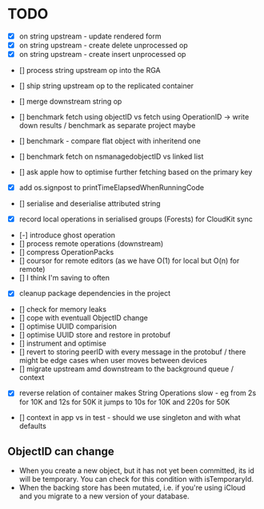 # TODO





- [x] on string upstream - update rendered form
- [x] on string upstream - create delete unprocessed op
- [x] on string upstream - create insert unprocessed op
- [] process string upstream op into the RGA
- [] ship string upstream op to the replicated container
- [] merge downstream string op



- [] benchmark fetch using objectID vs fetch using OperationID -> write down results / benchmark as separate project maybe
- [] benchmark - compare flat object with inheritend one
- [] benchmark fetch on nsmanagedobjectID vs linked list
- [] ask apple how to optimise further fetching based on the primary key

- [x] add os.signpost to printTimeElapsedWhenRunningCode
- [] serialise and deserialise attributed string

- [x] record local operations in serialised groups (Forests) for CloudKit sync
- [-] introduce ghost operation
- [] process remote operations (downstream)
- [] compress OperationPacks
- [] coursor for remote editors (as we have O(1) for local but O(n) for remote)
- [] I think I'm saving to often
- [x] cleanup package dependencies in the project
- [] check for memory leaks
- [] cope with eventuall ObjectID change
- [] optimise UUID comparision
- [] optimise UUID store and restore in protobuf
- [] instrument and optimise
- [] revert to storing peerID with every message in the protobuf / there might be edge cases when user moves between devices
- [] migrate upstream amd downstream to the background queue / context
- [x] reverse relation of container makes String Operations slow - eg from 2s for 10K and 12s for 50K it jumps to 10s for 10K and 220s for 50K

- [] context in app vs in test - should we use singleton and with what defaults


## ObjectID can change
- When you create a new object, but it has not yet been committed, its id will be temporary. You can check for this condition with isTemporaryId.
- When the backing store has been mutated, i.e. if you're using iCloud and you migrate to a new version of your database.

